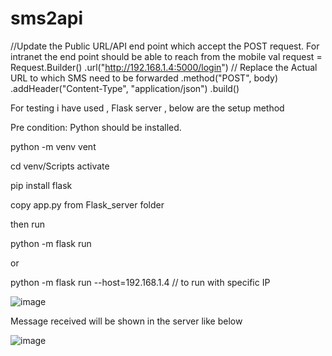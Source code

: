 # sms2api

//Update the Public URL/API end point which accept the POST request. For intranet the end point should be able to reach from the mobile
val request = Request.Builder()
    .url("http://192.168.1.4:5000/login") // Replace the Actual URL to which SMS need to be forwarded
    .method("POST", body)
    .addHeader("Content-Type", "application/json")
    .build()

For testing i have used , Flask server , below are the setup method

Pre condition:
Python should be installed.

python -m venv vent

cd venv/Scripts
activate

pip install flask

copy app.py from Flask_server folder

then run 

python -m flask run

or

python -m flask run --host=192.168.1.4  // to run with specific IP

![image](https://user-images.githubusercontent.com/36821959/184478507-d3c173c3-9653-4001-804d-df34644c1b29.png)

Message received will be shown in the server like below

![image](https://user-images.githubusercontent.com/36821959/184494253-50e55b83-69c8-4c9c-a4ba-0e2074d7e084.png)

